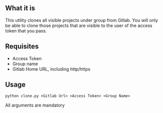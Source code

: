 ## What it is

This utility clones all visible projects under group from Gitlab. You will only be able to clone those projects that are visible to the user of the access token that you pass.

## Requisites
* Access Token
* Group name
* Gitlab Home URL, including http/https

## Usage
`python clone.py <Gitlab Url> <Access Token> <Group Name>`

All arguments are mandatory

